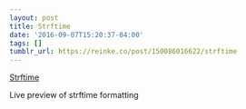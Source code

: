 ```yaml
---
layout: post
title: Strftime
date: '2016-09-07T15:20:37-04:00'
tags: []
tumblr_url: https://reinke.co/post/150086016622/strftime
---
```

[Strftime](http://strftime.net/)  

Live preview of strftime formatting

